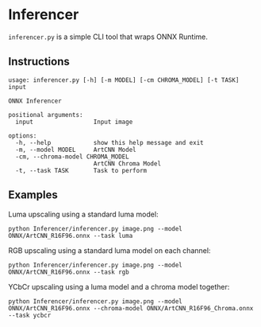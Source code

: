 # Inferencer
`inferencer.py` is a simple CLI tool that wraps ONNX Runtime.

## Instructions
```shell
usage: inferencer.py [-h] [-m MODEL] [-cm CHROMA_MODEL] [-t TASK] input

ONNX Inferencer

positional arguments:
  input                 Input image

options:
  -h, --help            show this help message and exit
  -m, --model MODEL     ArtCNN Model
  -cm, --chroma-model CHROMA_MODEL
                        ArtCNN Chroma Model
  -t, --task TASK       Task to perform
  ```

## Examples
Luma upscaling using a standard luma model:
```shell
python Inferencer/inferencer.py image.png --model ONNX/ArtCNN_R16F96.onnx --task luma
```

RGB upscaling using a standard luma model on each channel:
```shell
python Inferencer/inferencer.py image.png --model ONNX/ArtCNN_R16F96.onnx --task rgb
```

YCbCr upscaling using a luma model and a chroma model together:
```shell
python Inferencer/inferencer.py image.png --model ONNX/ArtCNN_R16F96.onnx --chroma-model ONNX/ArtCNN_R16F96_Chroma.onnx --task ycbcr
```
